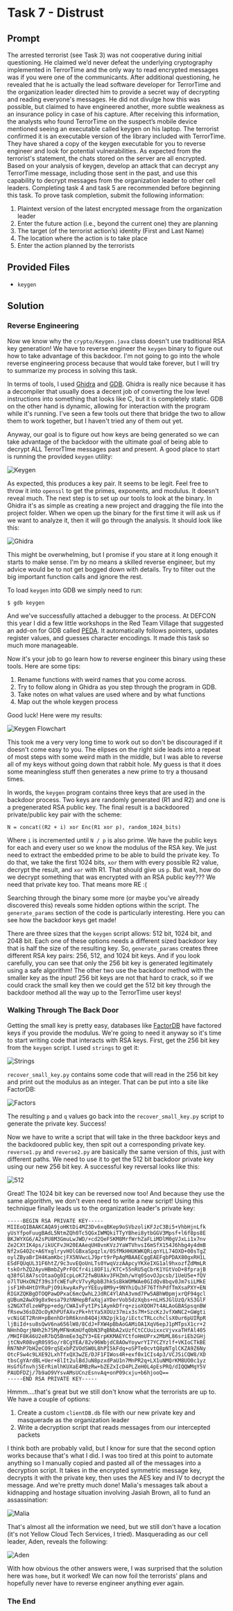 # Task 7 - Distrust

## Prompt

The arrested terrorist (see Task 3) was not cooperative during initial questioning. He claimed we’d never defeat the underlying cryptography implemented in TerrorTime and the only way to read encrypted messages was if you were one of the communicants. After additional questioning, he revealed that he is actually the lead software developer for TerrorTime and the organization leader directed him to provide a secret way of decrypting and reading everyone's messages. He did not divulge how this was possible, but claimed to have engineered another, more subtle weakness as an insurance policy in case of his capture. After receiving this information, the analysts who found TerrorTime on the suspect’s mobile device mentioned seeing an executable called keygen on his laptop. The terrorist confirmed it is an executable version of the library included with TerrorTime. They have shared a copy of the keygen executable for you to reverse engineer and look for potential vulnerabilities. As expected from the terrorist's statement, the chats stored on the server are all encrypted. Based on your analysis of keygen, develop an attack that can decrypt any TerrorTime message, including those sent in the past, and use this capability to decrypt messages from the organization leader to other cell leaders. Completing task 4 and task 5 are recommended before beginning this task. To prove task completion, submit the following information:

1. Plaintext version of the latest encrypted message from the organization leader
2. Enter the future action (i.e., beyond the current one) they are planning
3. The target (of the terrorist action’s) identity (First and Last Name)
4. The location where the action is to take place
5. Enter the action planned by the terrorists

## Provided Files

* `keygen`

## Solution


### Reverse Engineering

Now we know why the `crypto/Keygen.java` class doesn't use traditional RSA key generation! We have to reverse engineer the `keygen` binary to figure out how to take advantage of this backdoor. I'm not going to go into the whole reverse engineering process because that would take forever, but I will try to summarize my process in solving this task. 

In terms of tools, I used [Ghidra](https://github.com/NationalSecurityAgency/ghidra) and [GDB](https://www.gnu.org/software/gdb/). Ghidra is really nice because it has a decompiler that usually does a decent job of converting the low level instructions into something that looks like C, but it is completely static. GDB on the other hand is dynamic, allowing for interaction with the program while it's running. I've seen a few tools out there that bridge the two to allow them to work together, but I haven't tried any of them out yet. 

Anyway, our goal is to figure out how keys are being generated so we can take advantage of the backdoor with the ultimate goal of being able to decrypt ALL TerrorTIme messages past and  present. A good place to start is running the provided `keygen` utility:

![Keygen](images/keygen.png)

As expected, this produces a key pair. It seems to be legit. Feel free to throw it into `openssl` to get the primes, exponents, and modulus. It doesn't reveal much. The next step is to set up our tools to look at the binary. In Ghidra it's as simple as creating a new project and dragging the file into the project folder. When we open up the binary for the first time it will ask us if we want to analyze it, then it will go through the analysis. It should look like this:

![Ghidra](images/ghidra.png)

This might be overwhelming, but I promise if you stare at it long enough it starts to make sense. I'm by no means a skilled reverse engineer, but my advice would be to not get bogged down with details. Try to filter out the big important function calls and ignore the rest. 

To load `keygen` into GDB we simply need to run:

```
$ gdb keygen
```

And we've successfully attached a debugger to the process. At DEFCON this year I did a few little workshops in the Red Team Village that suggested an add-on for GDB called [PEDA](https://github.com/longld/peda). It automatically follows pointers, updates register values, and guesses character encodings. It made this task so much more manageable.

Now it's your job to go learn how to reverse engineer this binary using these tools. Here are some tips:

1. Rename functions with weird names that you come across. 
2. Try to follow along in Ghidra as you step through the program in GDB.
3. Take notes on what values are used where and by what functions
4. Map out the whole keygen process

Good luck! Here were my results:

![Keygen Flowchart](images/flow.png)

This took me a very very long time to work out so don't be discouraged if it doesn't come easy to you. The elipses on the right side leads into a repeat of most steps with some weird math in the middle, but I was able to reverse all of my keys without going down that rabbit hole. My guess is that it does some meaningless stuff then generates a new prime to try a thousand times.  

In words, the `keygen` program contains three keys that are used in the backdoor process. Two keys are randomly generated (R1 and R2) and one is a pregenerated RSA public key. The final result is a backdoored private/public key pair with the scheme:

```
N = concat((R2 + i) xor Enc(R1 xor p), random_1024_bits)
```

Where `i` is incremented until `N / p` is also prime. We have the public keys for each and every user so we know the modulus of the RSA key. We just need to extract the embedded prime to be able to build the private key. To do that, we take the first 1024 bits, `xor` them with every possible R2 value, decrypt the result, and `xor` with R1. That should give us `p`. But wait, how do we decrypt something that was encrypted with an RSA public key??? We need that private key too. That means more RE :(

Searching through the binary some more (or maybe you've already discovered this) reveals some hidden options within the script. The `generate_params` section of the code is particularly interesting. Here you can see how the backdoor keys get made! 

There are three sizes that the `keygen` script allows: 512 bit, 1024 bit, and 2048 bit. Each one of these options needs a different sized backdoor key that is half the size of the resulting key. So, `generate_params` creates three different RSA key pairs: 256, 512, and 1024 bit keys. And if you look carefully, you can see that only the 256 bit key is generated legitimately using a safe algorithm! The other two use the backdoor method with the smaller key as the input! 256 bit keys are not that hard to crack, so if we could crack the small key then we could get the 512 bit key through the backdoor method all the way up to the TerrorTime user keys!

### Walking Through The Back Door

Getting the small key is pretty easy, databases like [FactorDB](http://factordb.com/) have factored keys if you provide the modulus. We're going to need it anyway so it's time to start writing code that interacts with RSA keys. First, get the 256 bit key from the `keygen` script. I used `strings` to get it:

![Strings](images/strings.png)

`recover_small_key.py` contains some code that will read in the 256 bit key and print out the modulus as an integer. That can be put into a site like FactorDB:

![Factors](images/factors.png)

The resulting `p` and `q` values go back into the `recover_small_key.py` script to generate the private key. Success!

Now we have to write a script that will take in the three backdoor keys and the backdoored public key, then spit out a corresponding private key. `reverse1.py` and `reverse2.py` are basically the same version of this, just with different paths. We need to use it to get the 512 bit backdoor private key using our new 256 bit key. A successful key reversal looks like this:

![512](images/512.png)

Great! The 1024 bit key can be reversed now too! And because they use the same algorithm, we don't even need to write a new script! Using this technique finally leads us to the organization leader's private key:

```
-----BEGIN RSA PRIVATE KEY-----
MIIEoQIBAAKCAQA9joHKtDi4MZ3Dv6xqBKep9oSVbzoliKFJzC3Bi5+VhbHjnLfk
yUsYfpoFuugBAdL5NtmZQh0Tc5QGxIWMQkiTTyYBhei8ytbGGV3Mpsf+l6f8ps8E
BKJWYXG6/A2sPU8M3GmuLwJWD/+cd2QeFSKM8MrfWrhZaFLiMDlM0gVJxLi1x7nv
Ze2CXtIK4ps/ikUCFvJH20EAAeqUH8vnKVzJYaWTVhvsI6mSfX154J6hbg4y4dmB
Nf2xG4O2c+A6YxglryvHOlGBxaSpqzlx/0SfMkHHUKWKQRiqnYLL74OXD+00sTgZ
oylZByaBrIH4KamKbcjFX5NVwcLJ9prt9rPpAgMBAAECggEAEFgbPDAX80gxRH1L
ESdFQUqUL31F6htZ/9c3uvEQoUnLTs0YwqVzzAApcyYKXeIXG1al9hxozfZdMmLR
tskOrhZQ2AyvHBmbZyPrFOCfr4ii8OF1i/KTC+55nRU5qCbrK1YGtVoD+8fprajB
q38fGl8A7scOtaaOg0IcpLoK72fwBUAkv3FHZmh/wYq0SovOJpcsb/1UeU5e+fQV
o7lTUHxONZf39s3fcWEfuPcV7vyRpbBJhkSsBkWOMWAe0GIdQv8bqv0Jm7siLMkE
jsF1Hh4HtDYRuPjO9ikwyAxPyrYEEuy8M9y+9NYhiQu3F76TfhPdfTmXsaPXY+EN
RIGXZQKBgDTOQPawDPxaC6mcQwhL2JdRC4YlAhA3vmd7Pw5ABhW0pmjxrQF94gcl
gUBum2AwX9g8x9esa79zhNHepBfaXqjaYDerVob5dzXqbs+nLHSJGlUzQ/kS3GlF
s2NGXTdlzeWPpp+edg/CWAIvFytIPs1AymkDfrq+zioXQOH7t4ALAoGBASpsqnBW
fRsew36sDZOcOyKhPUfAXvzPk+htYa5XOUz37mix3s7M+SzcKzJvfXWNC2+GWgti
vcNiGET2RnH+pBenhDrbR6knn84Q4jXN2pjk1g/iEctcTRLcchclsX0ur6pUIRpR
ljBiId+su8sQwV6na656lW8/8CdJ+FXW4pBbAoGAMiOA1XqV6epJ1pMTpsX1cr+2
NHnhOqrjNHh2h75MyMFNnKmUfq0bN3PqBNbA2xUzfCtCCUuixxcVjvxaTHfAl405
/MHIF8K46U2eR7bQ5BnmEe3qZY3+EErpKKMAEYCtfoHmUPrx2MbML86sriEb2GHj
jtCNvR08vgR0S95o/r8CgYEA/82v96WbjdC8AOwYoywrYI7YCZYzlf+VKIoCTkBE
RN7NhP7bH2eCO9rqSExbPZVOdSW0L8hPI5kFdq+oSPTe0cvtQ8pNTglCKZA9Z6Ny
OtcFSw4c9LXE92LxhTfxQX3wZE/DJF1FIWos4R+exf0x1CIs4p3/VCJ5iCQW8/XD
tbsCgYArdBL+Uer+8lIt2ulBdJuN8pzxdPaU1n7MnPR2q+LX1uNMQrKM8UO0c1yz
HsGfGfnvhj5ErRimlhKUXaE4MBzRw+bZEZxIcD4PLZeH0L4pEsPRQ/dIQQWMqY5V
PAUDFDZj/7b9aO9VYsvAMsUCnzEsnvAq+onP09cxju+b6hjooQ==
-----END RSA PRIVATE KEY-----
```

Hmmm....that's great but we still don't know what the terrorists are up to. We have a couple of options:

1. Create a custom `clientDB.db` file with our new private key and masquerade as the organization leader
2. Write a decryption script that reads messages from our intercepted packets

I think both are probably valid, but I know for sure that the second option works because that's what I did. I was too tired at this point to automate anything so I manually copied and pasted all of the messages into a decryption script. It takes in the encrypted symmetric message key, decrypts it with the private key, then uses the AES key and IV to decrypt the message. And we're pretty much done! Malia's messages talk about a kidnapping and hostage situation involving Jasiah Brown, all to fund an assassination:

![Malia](images/malia.png)

 That's almost all the information we need, but we still don't have a location (it's not Yellow Cloud Tech Services, I tried). Masquerading as our cell leader, Aden, reveals the following:

![Aden](images/aden.png)

With how obvious the other answers were, I was surprised that the solution here was `home`, but it worked! We can now foil the terrorists' plans and hopefully never have to reverse engineer anything ever again.

### The End
